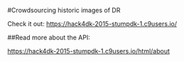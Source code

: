 #Crowdsourcing historic images of DR

Check it out: https://hack4dk-2015-stumpdk-1.c9users.io/

##Read more about the API:

https://hack4dk-2015-stumpdk-1.c9users.io/html/about
